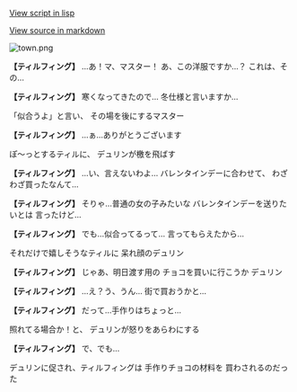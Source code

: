 [View script in lisp](../scripts/10145201.txt)

[View source in markdown](10145201.md)

![town.png](../images/backgrounds/town.png)

**【ティルフィング】**
…あ！マ、マスター！
あ、この洋服ですか…？
これは、その…

**【ティルフィング】**
寒くなってきたので…
冬仕様と言いますか…

「似合うよ」と言い、
その場を後にするマスター

**【ティルフィング】**
…ぁ…ありがとうございます

ぽ〜っとするティルに、
デュリンが檄を飛ばす

**【ティルフィング】**
…い、言えないわよ…
バレンタインデーに合わせて、
わざわざ買ったなんて…

**【ティルフィング】**
そりゃ…普通の女の子みたいな
バレンタインデーを送りたいとは
言ったけど…

**【ティルフィング】**
でも…似合ってるって…
言ってもらえたから…

それだけで嬉しそうなティルに
呆れ顔のデュリン

**【ティルフィング】**
じゃあ、明日渡す用の
チョコを買いに行こうか
デュリン

**【ティルフィング】**
…え？う、うん…
街で買おうかと…

**【ティルフィング】**
だって…手作りはちょっと…

照れてる場合か！と、
デュリンが怒りをあらわにする

**【ティルフィング】**
で、でも…

デュリンに促され、ティルフィングは
手作りチョコの材料を
買わされるのだった